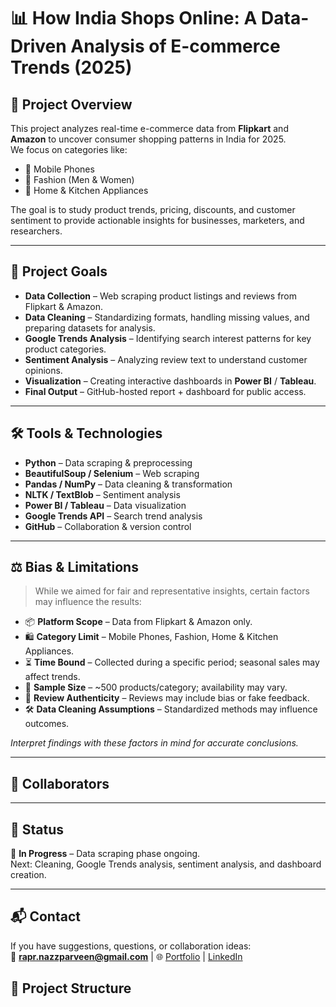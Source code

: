 # 📊 How India Shops Online: A Data-Driven Analysis of E-commerce Trends (2025)

## 📝 Project Overview
This project analyzes real-time e-commerce data from **Flipkart** and **Amazon** to uncover consumer shopping patterns in India for 2025.  
We focus on categories like:
- 📱 Mobile Phones
- 👗 Fashion (Men & Women)
- 🍳 Home & Kitchen Appliances  

The goal is to study product trends, pricing, discounts, and customer sentiment to provide actionable insights for businesses, marketers, and researchers.

---

## 🎯 Project Goals
- **Data Collection** – Web scraping product listings and reviews from Flipkart & Amazon.
- **Data Cleaning** – Standardizing formats, handling missing values, and preparing datasets for analysis.
- **Google Trends Analysis** – Identifying search interest patterns for key product categories.
- **Sentiment Analysis** – Analyzing review text to understand customer opinions.
- **Visualization** – Creating interactive dashboards in **Power BI** / **Tableau**.
- **Final Output** – GitHub-hosted report + dashboard for public access.

---

## 🛠 Tools & Technologies
- **Python** – Data scraping & preprocessing
- **BeautifulSoup / Selenium** – Web scraping
- **Pandas / NumPy** – Data cleaning & transformation
- **NLTK / TextBlob** – Sentiment analysis
- **Power BI / Tableau** – Data visualization
- **Google Trends API** – Search trend analysis
- **GitHub** – Collaboration & version control

---

## ⚖️ Bias & Limitations
> While we aimed for fair and representative insights, certain factors may influence the results:

- 📦 **Platform Scope** – Data from Flipkart & Amazon only.  
- 🛍 **Category Limit** – Mobile Phones, Fashion, Home & Kitchen Appliances.  
- ⏳ **Time Bound** – Collected during a specific period; seasonal sales may affect trends.  
- 🧮 **Sample Size** – ~500 products/category; availability may vary.  
- 💬 **Review Authenticity** – Reviews may include bias or fake feedback.  
- 🛠 **Data Cleaning Assumptions** – Standardized methods may influence outcomes.

*Interpret findings with these factors in mind for accurate conclusions.*

---

## 👥 Collaborators

---

## 📅 Status
📌 **In Progress** – Data scraping phase ongoing.  
Next: Cleaning, Google Trends analysis, sentiment analysis, and dashboard creation.

---

## 📬 Contact
If you have suggestions, questions, or collaboration ideas:  
📧 **rapr.nazzparveen@gmail.com** | 🌐 [Portfolio](https://www.datascienceportfol.io/nazzparveen) | [LinkedIn](https://www.linkedin.com/in/nazz-parveen)


## 📂 Project Structure
